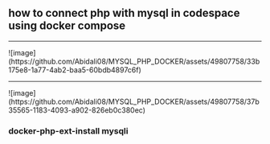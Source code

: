 ## how to connect php with mysql in codespace using docker compose

<hr>
![image](https://github.com/Abidali08/MYSQL_PHP_DOCKER/assets/49807758/33b175e8-1a77-4ab2-baa5-60bdb4897c6f)


<hr>
![image](https://github.com/Abidali08/MYSQL_PHP_DOCKER/assets/49807758/37b35565-1183-4093-a902-826eb0c380ec)


### docker-php-ext-install mysqli
